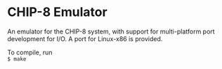 # CHIP-8 Emulator

An emulator for the CHIP-8 system, with support for multi-platform port
development for I/O. A port for Linux-x86 is provided.  

To compile, run  
`$ make  `
